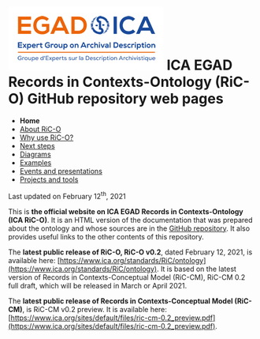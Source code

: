 # ![ICA-EGAD logo](images/ICA_Logo_ExpertGroups_EGAD_small.png) ICA EGAD Records in Contexts-Ontology (RiC-O) GitHub repository web pages


* **Home**
* [About RiC-O](about.html)
* [Why use RiC-O?](why-use-RiC-O.html)
* [Next steps](next-steps.html)
* [Diagrams](diagrams.html)
* [Examples](examples.html)
* [Events and presentations](events.html)
* [Projects and tools](projects-and-tools.html)

Last updated on February 12<sup>th</sup>, 2021

This is **the official website on ICA EGAD Records in Contexts-Ontology (ICA RiC-O)**. It is an HTML version of the documentation that was prepared about the ontology and whose sources are in the [GitHub repository](https://github.com/ICA-EGAD/RiC-O). It also provides useful links to the other contents of this repository.

The **latest public release of RiC-O, RiC-O v0.2**, dated February 12, 2021, is available here: [https://www.ica.org/standards/RiC/ontology](https://www.ica.org/standards/RiC/ontology).
It is based on the latest version of Records in Contexts-Conceptual Model (RiC-CM), RiC-CM 0.2 full draft, which will be released in March or April 2021.

The **latest public release of Records in Contexts-Conceptual Model (RiC-CM)**, is RiC-CM v0.2 preview. It is available here:[https://www.ica.org/sites/default/files/ric-cm-0.2_preview.pdf](https://www.ica.org/sites/default/files/ric-cm-0.2_preview.pdf).




